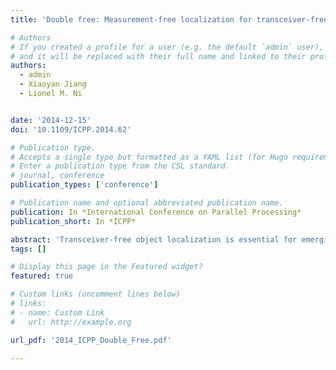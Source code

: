 ```yaml
---
title: 'Double free: Measurement-free localization for transceiver-free object'

# Authors
# If you created a profile for a user (e.g. the default `admin` user), write the username (folder name) here
# and it will be replaced with their full name and linked to their profile.
authors:
  - admin
  - Xiaoyan Jiang
  - Lionel M. Ni


date: '2014-12-15'
doi: '10.1109/ICPP.2014.62'

# Publication type.
# Accepts a single type but formatted as a YAML list (for Hugo requirements).
# Enter a publication type from the CSL standard.
# journal, conference
publication_types: ['conference']

# Publication name and optional abbreviated publication name.
publication: In *International Conference on Parallel Processing*
publication_short: In *ICPP*

abstract: 'Transceiver-free object localization is essential for emerging location-based service, e.g., the safe guard system and asset security. It can track indoor target without carrying any device and has attracted many research effort. Among these technologies, Radio Signal Strength (RSS) based approaches are very popular because of their low-cost and wide applicability. In such work, usually a large number of reference nodes have to be deployed. However, if in a very large area, many labor work to measure the positions of the reference nodes have to be performed, result in not practical in real scenario. In this paper, we propose Double Free, which can accurately track transceiver-free object without measuring the positions of the reference nodes. Users may randomly deploy nodes in a 2D area, e.g., the ceiling of the floor. Our Double Free contains two steps: reference node localization and target localization. The key to achieve the first step is to utilize the RSS difference in different channel to distinguish the Line-Of-Sight (LOS) signal from combined multiple paths' signal. Thus, the reference nodes can be accurately localized without additional hardware. In the second step, we propose two algorithms: Influential Link & Node (ILN) and MultiPath Distinguishing (MD). ILN is simple to implement, while MD can accurately model the additional signal caused by the target, then accurately localize the target. To implement this idea, 16 TelosB nodes are placed randomly in a 25×10m 2 laboratory. The experiment results show, the average localization error is only round 2 meters without requiring to measure the positions of reference nodes in advance. It shows enormous potential in those localization areas, where manual measurement is hard to perform, or hard labor work want to be saved.'
tags: []

# Display this page in the Featured widget?
featured: true

# Custom links (uncomment lines below)
# links:
# - name: Custom Link
#   url: http://example.org

url_pdf: '2014_ICPP_Double_Free.pdf'

---
```

